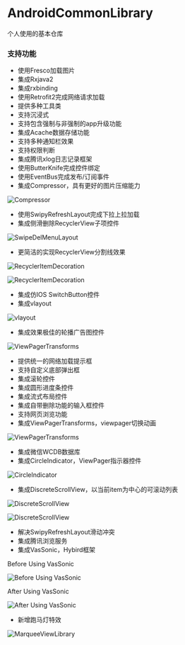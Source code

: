# AndroidCommonLibrary
个人使用的基本仓库

### 支持功能
* 使用Fresco加载图片
* 集成Rxjava2
* 集成rxbinding
* 使用Retrofit2完成网络请求加载
* 提供多种工具类
* 支持沉浸式
* 支持包含强制与非强制的app升级功能
* 集成Acache数据存储功能
* 支持多种通知栏效果
* 支持权限判断
* 集成腾讯xlog日志记录框架
* 使用ButterKnife完成控件绑定
* 使用EventBus完成发布/订阅事件
* 集成Compressor，具有更好的图片压缩能力

![Compressor](https://raw.githubusercontent.com/zetbaitsu/Compressor/master/ss.png)

* 使用SwipyRefreshLayout完成下拉上拉加载
* 集成侧滑删除RecyclerView子项控件

![SwipeDelMenuLayout](https://github.com/mcxtzhang/SwipeDelMenuLayout/raw/master/gif/ItemDecorationIndexBar_SwipeDel.gif)

* 更简洁的实现RecyclerView分割线效果

![RecyclerItemDecoration](https://raw.githubusercontent.com/magiepooh/RecyclerItemDecoration/master/art/demo_vertical.gif)

![RecyclerItemDecoration](https://raw.githubusercontent.com/magiepooh/RecyclerItemDecoration/master/art/demo_horizontal.gif)

* 集成仿IOS SwitchButton控件
* 集成vlayout

![vlayout](https://camo.githubusercontent.com/2b947a15f5502af5a4639a5927d68052ccfb54a3/687474703a2f2f696d67332e746263646e2e636e2f4c312f3436312f312f31623962666234323030393034376637356365653038616537343135303564653263373461633061)

* 集成效果极佳的轮播广告图控件

![ViewPagerTransforms](https://github.com/saiwu-bigkoo/Android-ConvenientBanner/raw/master/preview/convenientbannerdemo.gif)

* 提供统一的网络加载提示框
* 支持自定义底部弹出框
* 集成滚轮控件
* 集成圆形进度条控件
* 集成流式布局控件
* 集成自带删除功能的输入框控件
* 支持网页浏览功能
* 集成ViewPagerTransforms，viewpager切换动画

![ViewPagerTransforms](https://camo.githubusercontent.com/8dabc7f764609bd8fbe9a7c594251e0e5d20ebdc/687474703a2f2f692e696d6775722e636f6d2f72766845326e732e676966)

* 集成微信WCDB数据库
* 集成CircleIndicator，ViewPager指示器控件

![CircleIndicator](https://github.com/ongakuer/CircleIndicator/raw/master/screenshot.gif)

* 集成DiscreteScrollView，以当前item为中心的可滚动列表

![DiscreteScrollView](https://github.com/yarolegovich/DiscreteScrollView/raw/master/images/cards_shop.gif)

![DiscreteScrollView](https://github.com/yarolegovich/DiscreteScrollView/raw/master/images/cards_weather.gif)

* 解决SwipyRefreshLayout滑动冲突
* 集成腾讯浏览服务
* 集成VasSonic，Hybird框架

Before Using VasSonic

![Before Using VasSonic](https://github.com/Tencent/VasSonic/raw/master/assets/20170705120005424.gif)

After Using VasSonic

![After Using VasSonic](https://github.com/Tencent/VasSonic/raw/master/assets/20170705120029897.gif)

* 新增跑马灯特效

![MarqueeViewLibrary](https://github.com/gongwen/MarqueeViewLibrary/raw/master/screenshot/screen_shot.gif)